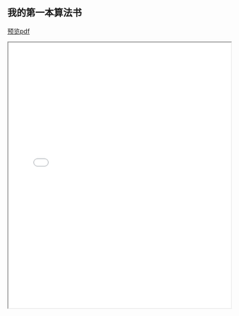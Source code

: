 ## 我的第一本算法书
[预览pdf](/我的第一本算法书.pdf)
<iframe src="/我的第一本算法书.pdf" style="width:100%;height:600px" ></iframe>
